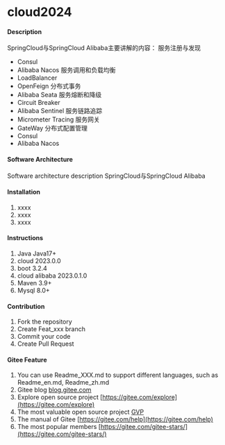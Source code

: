 # cloud2024

#### Description
SpringCloud与SpringCloud Alibaba主要讲解的内容：
服务注册与发现
- Consul
- Alibaba Nacos
服务调用和负载均衡
- LoadBalancer
- OpenFeign
分布式事务
- Alibaba Seata
服务熔断和降级
- Circuit Breaker
- Alibaba Sentinel
服务链路追踪
- Micrometer Tracing
服务网关 
- GateWay
分布式配置管理
- Consul
- Alibaba Nacos

#### Software Architecture
Software architecture description
SpringCloud与SpringCloud Alibaba
#### Installation

1.  xxxx
2.  xxxx
3.  xxxx

#### Instructions

1.  Java             Java17+
2.  cloud            2023.0.0
3.  boot             3.2.4
4.  cloud alibaba    2023.0.1.0
5.  Maven            3.9+
6.  Mysql            8.0+

#### Contribution

1.  Fork the repository
2.  Create Feat_xxx branch
3.  Commit your code
4.  Create Pull Request


#### Gitee Feature

1.  You can use Readme\_XXX.md to support different languages, such as Readme\_en.md, Readme\_zh.md
2.  Gitee blog [blog.gitee.com](https://blog.gitee.com)
3.  Explore open source project [https://gitee.com/explore](https://gitee.com/explore)
4.  The most valuable open source project [GVP](https://gitee.com/gvp)
5.  The manual of Gitee [https://gitee.com/help](https://gitee.com/help)
6.  The most popular members  [https://gitee.com/gitee-stars/](https://gitee.com/gitee-stars/)

